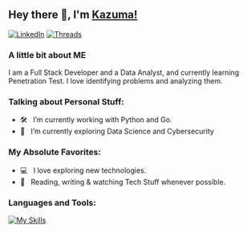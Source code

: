 ## Hey there 👋, I'm [Kazuma!]([https://github.com/iampavangandhi/](https://github.com/kzmsdkn/))

[![LinkedIn](https://img.shields.io/badge/linkedin-%230077B5.svg?style=for-the-badge&logo=linkedin&logoColor=white)](https://www.linkedin.com/in/kazuma-sadakane/)
[![Threads](https://img.shields.io/badge/Threads-000000?style=for-the-badge&logo=Threads&logoColor=white)](https://www.threads.net/@kazuma.sadakane)

### A little bit about ME

I am a Full Stack Developer and a Data Analyst, and currently learning Penetration Test. 
I love identifying problems and analyzing them.

### Talking about Personal Stuff:

- 🛠 &nbsp; I’m currently working with Python and Go.
- 🚀 &nbsp; I’m currently exploring Data Science and Cybersecurity

### My Absolute Favorites:

- 💻 &nbsp; I love exploring new technologies.
- 📰 &nbsp; Reading, writing & watching Tech Stuff whenever possible.


### Languages and Tools:
[![My Skills](https://skillicons.dev/icons?i=python,go,js,ts,rust,java,cpp,zig)](https://skillicons.dev)
